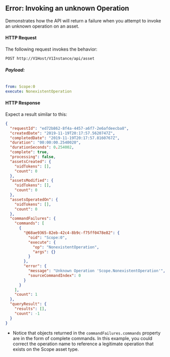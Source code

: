 ## Error: Invoking an unknown Operation

Demonstrates how the API will return a failure when you attempt to invoke an unknown operation on an asset.




#### HTTP Request 

The following request invokes the behavior:

`POST http://V1Host/V1Instance/api/asset`

##### Payload:
```yaml

from: Scope:0
execute: NonexistentOperation

```

#### HTTP Response 

Expect a result similar to this:

```json
{
  "requestId": "ed72b862-8f4a-4457-a6f7-2e6afdeecba8",
  "createdDate": "2019-11-19T20:17:57.5620747Z",
  "completedDate": "2019-11-19T20:17:57.8160767Z",
  "duration": "00:00:00.2540020",
  "durationSeconds": 0.254002,
  "complete": true,
  "processing": false,
  "assetsCreated": {
    "oidTokens": [],
    "count": 0
  },
  "assetsModified": {
    "oidTokens": [],
    "count": 0
  },
  "assetsOperatedOn": {
    "oidTokens": [],
    "count": 0
  },
  "commandFailures": {
    "commands": [
      {
        "@68ae9365-82eb-42c4-8b9c-f75ff0478e82": {
          "oid": "Scope:0",
          "execute": {
            "op": "NonexistentOperation",
            "args": {}
          }
        },
        "error": {
          "message": "Unknown Operation 'Scope.NonexistentOperation'",
          "sourceCommandIndex": 0
        }
      }
    ],
    "count": 1
  },
  "queryResult": {
    "results": [],
    "count": -1
  }
}
```

* Notice that objects returned in the `commandFailures.commands` property are in the form of complete commands. In this example, you could correct the operation name to reference a legitimate operation that exists on the Scope asset type.

